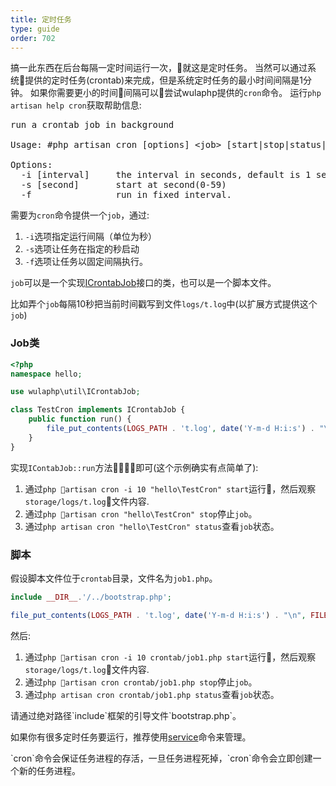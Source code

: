```yaml
---
title: 定时任务
type: guide
order: 702
---
```


搞一此东西在后台每隔一定时间运行一次，就这是定时任务。
当然可以通过系统提供的定时任务(crontab)来完成，但是系统定时任务的最小时间间隔是1分钟。
如果你需要更小的时间间隔可以尝试wulaphp提供的`cron`命令。
运行`php artisan help cron`获取帮助信息:
<pre>
run a crontab job in background

Usage: #php artisan cron [options] &lt;job&gt; [start|stop|status|help]

Options:
  -i [interval]     the interval in seconds, default is 1 second.
  -s [second]       start at second(0-59)
  -f                run in fixed interval.
</pre>

需要为`cron`命令提供一个`job`，通过:

1. `-i`选项指定运行间隔（单位为秒）
2. `-s`选项让任务在指定的秒启动
3. `-f`选项让任务以固定间隔执行。

`job`可以是一个实现[ICrontabJob](https://github.com/ninggf/wulaphp/blob/v2.0/wulaphp/util/ICrontabJob.php)接口的类，也可以是一个脚本文件。

比如弄个`job`每隔10秒把当前时间戳写到文件`logs/t.log`中(以扩展方式提供这个`job`)

### Job类

```php
<?php
namespace hello;

use wulaphp\util\ICrontabJob;

class TestCron implements ICrontabJob {
    public function run() {
        file_put_contents(LOGS_PATH . 't.log', date('Y-m-d H:i:s') . "\n",FILE_APPEND);
    }
}
```

实现`IContabJob::run`方法即可(这个示例确实有点简单了):

1. 通过`php artisan cron -i 10 "hello\TestCron" start`运行，然后观察`storage/logs/t.log`文件内容.
2. 通过`php artisan cron "hello\TestCron" stop`停止`job`。
3. 通过`php artisan cron "hello\TestCron" status`查看`job`状态。

### 脚本

假设脚本文件位于`crontab`目录，文件名为`job1.php`。

```php
include __DIR__.'/../bootstrap.php';

file_put_contents(LOGS_PATH . 't.log', date('Y-m-d H:i:s') . "\n", FILE_APPEND);
```

然后:

1. 通过`php artisan cron -i 10 crontab/job1.php start`运行，然后观察`storage/logs/t.log`文件内容.
2. 通过`php artisan cron crontab/job1.php stop`停止`job`。
3. 通过`php artisan cron crontab/job1.php status`查看`job`状态。

<p class="tip">
请通过绝对路径`include`框架的引导文件`bootstrap.php`。
</p>

如果你有很多定时任务要运行，推荐使用[service](service.html)命令来管理。

<p class="tip">
`cron`命令会保证任务进程的存活，一旦任务进程死掉，`cron`命令会立即创建一个新的任务进程。
</p>